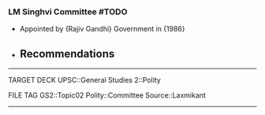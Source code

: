 ### LM Singhvi Committee  #TODO 

- Appointed by {Rajiv Gandhi} Government in {1986}
- Recommendations
	- 
---
TARGET DECK
UPSC::General Studies 2::Polity
<!--ID: 1606251805815-->
<!--ID: 1606251974455-->

FILE TAG
GS2::Topic02 Polity::Committee Source::Laxmikant

---
